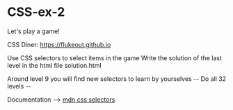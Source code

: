 # CSS-ex-2

Let's play a game!

CSS Diner:
https://flukeout.github.io

Use CSS selectors to select items in the game
Write the solution of the last level in the html file solution.html

Around level 9 you will find new selectors to learn by yourselves
-- Do all 32 levels --

Documentation --> [mdn css selectors](https://developer.mozilla.org/en-US/docs/Web/CSS/CSS_Selectors)

